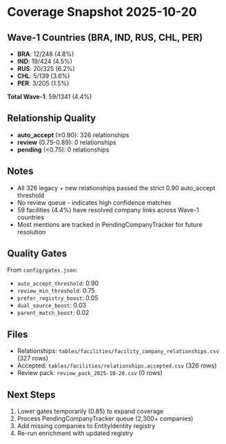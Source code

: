 # Coverage Snapshot 2025-10-20

## Wave-1 Countries (BRA, IND, RUS, CHL, PER)

- **BRA**: 12/248 (4.8%)
- **IND**: 19/424 (4.5%)
- **RUS**: 20/325 (6.2%)
- **CHL**: 5/139 (3.6%)
- **PER**: 3/205 (1.5%)

**Total Wave-1**: 59/1341 (4.4%)

## Relationship Quality

- **auto_accept** (≥0.90): 326 relationships
- **review** (0.75-0.89): 0 relationships
- **pending** (<0.75): 0 relationships

## Notes

- All 326 legacy + new relationships passed the strict 0.90 auto_accept threshold
- No review queue - indicates high confidence matches
- 59 facilities (4.4%) have resolved company links across Wave-1 countries
- Most mentions are tracked in PendingCompanyTracker for future resolution

## Quality Gates

From `config/gates.json`:
- `auto_accept_threshold`: 0.90
- `review_min_threshold`: 0.75
- `prefer_registry_boost`: 0.05
- `dual_source_boost`: 0.03
- `parent_match_boost`: 0.02

## Files

- Relationships: `tables/facilities/facility_company_relationships.csv` (327 rows)
- Accepted: `tables/facilities/relationships.accepted.csv` (326 rows)
- Review pack: `review_pack_2025-10-20.csv` (0 rows)

## Next Steps

1. Lower gates temporarily (0.85) to expand coverage
2. Process PendingCompanyTracker queue (2,300+ companies)
3. Add missing companies to EntityIdentity registry
4. Re-run enrichment with updated registry
